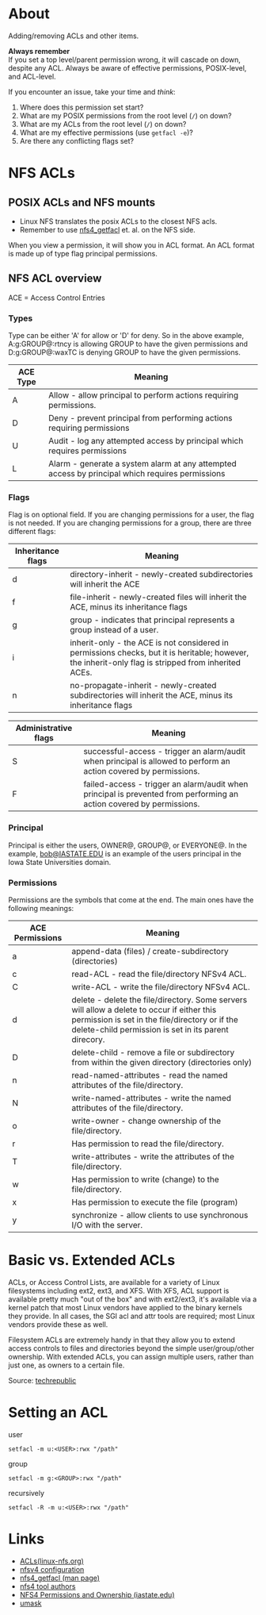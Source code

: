 # About
Adding/removing ACLs and other items.

**Always remember**  
If you set a top level/parent permission wrong, it will cascade on down, despite any ACL. Always be aware of effective permissions, POSIX-level, and ACL-level. 

If you encounter an issue, take your time and *think*:

1. Where does this permission set start?
2. What are my POSIX permissions from the root level (`/`) on down?
3. What are my ACLs from the root level (`/`) on down?
4. What are my effective permissions (use `getfacl -e`)?
5. Are there any conflicting flags set?

# NFS ACLs

## POSIX ACLs and NFS mounts

* Linux NFS translates the posix ACLs to the closest NFS acls.
* Remember to use [nfs4_getfacl](https://linux.die.net/man/1/nfs4_getfacl) et. al. on the NFS side.

When you view a permission, it will show you in ACL format. An ACL format is made up of type flag principal permissions.

## NFS ACL overview

ACE = Access Control Entries

### Types

Type can be either 'A' for allow or 'D' for deny. So in the above example, A:g:GROUP@:rtncy is allowing GROUP to have the given permissions and D:g:GROUP@:waxTC is denying GROUP to have the given permissions.

ACE Type	| Meaning
----------|---------------------
A	| Allow - allow principal to perform actions requiring permissions. 
D	| Deny - prevent principal from performing actions requiring permissions
U | Audit - log any attempted access by principal which requires permissions
L | Alarm - generate a system alarm at any attempted access by principal which requires permissions

### Flags

Flag is on optional field. If you are changing permissions for a user, the flag is not needed. If you are changing permissions for a group, there are three different flags:

Inheritance flags	| Meaning
------------------|---------------------
d	| directory-inherit - newly-created subdirectories will inherit the ACE
f	| file-inherit - newly-created files will inherit the ACE, minus its inheritance flags
g	| group - indicates that principal represents a group instead of a user.
i | inherit-only - the ACE is not considered in permissions checks, but it is heritable; however, the inherit-only flag is stripped from inherited ACEs. 
n | no-propagate-inherit - newly-created subdirectories will inherit the ACE, minus its inheritance flags

Administrative flags	| Meaning
----------------------|---------------------
S | successful-access - trigger an alarm/audit when principal is allowed to perform an action covered by permissions. 
F | failed-access - trigger an alarm/audit when principal is prevented from performing an action covered by permissions. 

### Principal

Principal is either the users, OWNER@, GROUP@, or EVERYONE@. In the example, bob@IASTATE.EDU is an example of the users principal in the Iowa State Universities domain.

### Permissions

Permissions are the symbols that come at the end. The main ones have the following meanings:

ACE Permissions |Meaning
----------------|-------------------
a | append-data (files) / create-subdirectory (directories)
c | read-ACL - read the file/directory NFSv4 ACL. 
C | write-ACL - write the file/directory NFSv4 ACL. 
d | delete - delete the file/directory. Some servers will allow a delete to occur if either this permission is set in the file/directory or if the delete-child permission is set in its parent direcory. 
D | delete-child - remove a file or subdirectory from within the given directory (directories only) 
n | read-named-attributes - read the named attributes of the file/directory.
N | write-named-attributes - write the named attributes of the file/directory. 
o | write-owner - change ownership of the file/directory. 
r |	Has permission to read the file/directory.
T | write-attributes - write the attributes of the file/directory.
w	| Has permission to write (change) to the file/directory.
x	| Has permission to execute the file (program)
y | synchronize - allow clients to use synchronous I/O with the server. 

# Basic vs. Extended ACLs

ACLs, or Access Control Lists, are available for a variety of Linux filesystems including ext2, ext3, and XFS. With XFS, ACL support is available pretty much "out of the box" and with ext2/ext3, it's available via a kernel patch that most Linux vendors have applied to the binary kernels they provide. In all cases, the SGI acl and attr tools are required; most Linux vendors provide these as well.

Filesystem ACLs are extremely handy in that they allow you to extend access controls to files and directories beyond the simple user/group/other ownership. With extended ACLs, you can assign multiple users, rather than just one, as owners to a certain file.

Source: [techrepublic](http://www.techrepublic.com/article/learn-to-use-extended-filesystem-acls/)

# Setting an ACL

user
```
setfacl -m u:<USER>:rwx "/path"
```

group
```
setfacl -m g:<GROUP>:rwx "/path"
```

recursively
```
setfacl -R -m u:<USER>:rwx "/path"
```

# Links

* [ACLs(linux-nfs.org)](http://wiki.linux-nfs.org/wiki/index.php/ACLs)
* [nfsv4 configuration](http://wiki.linux-nfs.org/wiki/index.php/Nfsv4_configuration)
* [nfs4_getfacl (man page)](https://linux.die.net/man/1/nfs4_getfacl)
* [nfs4 tool authors](http://www.citi.umich.edu/)
* [NFS4 Permissions and Ownership (iastate.edu)](http://www.cs.iastate.edu/nfs4-permissions-and-ownership)
* [umask](https://www.cyberciti.biz/tips/understanding-linux-unix-umask-value-usage.html)
